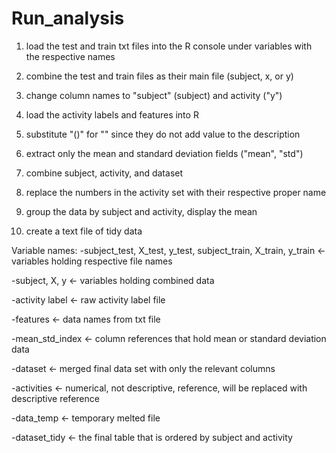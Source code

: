 # Run_analysis

1) load the test and train txt files into the R console under variables with the respective names

2) combine the test and train files as their main file (subject, x, or y)

3) change column names to "subject" (subject) and activity ("y")

4) load the activity labels and features into R

5) substitute "()" for "" since they do not add value to the description

6) extract only the mean and standard deviation fields ("mean", "std")

7) combine subject, activity, and dataset

8) replace the numbers in the activity set with their respective proper name

9) group the data by subject and activity, display the mean

10) create a text file of tidy data


Variable names:
-subject_test, X_test, y_test, subject_train, X_train, y_train <- variables holding respective file names

-subject, X, y <- variables holding combined data

-activity label <- raw activity label file

-features <- data names from txt file

-mean_std_index <- column references that hold mean or standard deviation data

-dataset <- merged final data set with only the relevant columns

-activities <- numerical, not descriptive, reference, will be replaced with descriptive reference

-data_temp <- temporary melted file

-dataset_tidy <- the final table that is ordered by subject and activity
